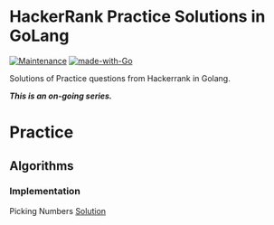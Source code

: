 # HackerRank Practice Solutions in GoLang
[![Maintenance](https://img.shields.io/badge/Maintained%3F-yes-green.svg)](https://github.com/mohit810/hackerrank-golang-solutions/graphs/commit-activity)  [![made-with-Go](https://img.shields.io/badge/Made%20with-Go-blue.svg)](https://golang.org/)

Solutions of Practice questions from Hackerrank in Golang.

***This is an on-going series.***

# Practice

## Algorithms

### Implementation

Picking Numbers                                                                [Solution](https://github.com/mohit810/hackerrank-golang-solutions/blob/master/practice/algorithms/implementation/picking-numbers.go)